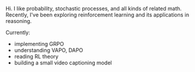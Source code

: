  Hi. I like probability, stochastic processes, and all kinds of related math.
 Recently, I've been exploring reinforcement learning and its applications in reasoning.

 Currently:
 - implementing GRPO
 - understanding VAPO, DAPO
 - reading RL theory
 - building a small video captioning model
<!--
**javier-cramirez/javier-cramirez** is a ✨ _special_ ✨ repository because its `README.md` (this file) appears on your GitHub profile.

Here are some ideas to get you started:

- 🔭 I’m currently working on ...
- 🌱 I’m currently learning ...
- 👯 I’m looking to collaborate on ...
- 🤔 I’m looking for help with ...
- 💬 Ask me about ...
- 📫 How to reach me: ...
- 😄 Pronouns: ...
- ⚡ Fun fact: ...
-->
